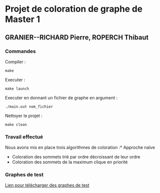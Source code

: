 # Projet de coloration de graphe de Master 1

## GRANIER--RICHARD Pierre, ROPERCH Thibaut

### Commandes

Compiler :

    make

Executer :

    make launch

Executer en donnant un fichier de graphe en argument :

    ./main.out nom_fichier

Nettoyer le projet :

    make clean

### Travail effectué

Nous avons mis en place trois algorithmes de coloration :* Approche naïve
* Coloration des sommets trié par ordre décroissant de leur ordre
* Coloration des sommets de la maximum clique en priorité

### Graphes de test

[Lien pour télécharger des graphes de test](http://www.info.univ-angers.fr/pub/porumbel/graphs/)
